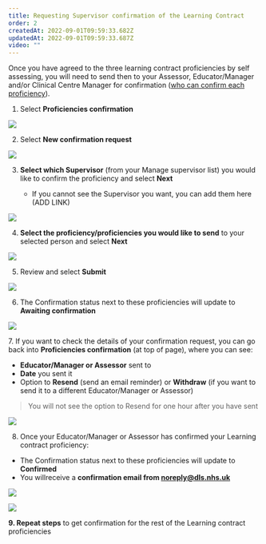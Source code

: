 ```yaml
---
title: Requesting Supervisor confirmation of the Learning Contract​
order: 2
createdAt: 2022-09-01T09:59:33.682Z
updatedAt: 2022-09-01T09:59:33.687Z
video: ""
---
```

Once you have agreed to the three learning contract proficiencies by self assessing, you will need to send then to your Assessor, Educator/Manager and/or Clinical Centre Manager for confirmation ([who can confirm each proficiency](/user-guide/learner/04-learning-contract)). ​

1. Select **Proficiencies confirmation​**

![](/img/l_learning-contract_6_n.png)

2. Select **New confirmation request​**

![](/img/l_self-assess-proficiencies_4.png)

3. **Select which Supervisor** (from your Manage supervisor list) you would like to confirm the proficiency and select **Next​** 

   * I﻿f you cannot see the Supervisor you want, you can add them here (ADD LINK)

![](/img/l_learning-contract_7_n.png)

4. **Select the proficiency/proficiencies you would like to send** to your selected person and select **Next​**

![](/img/l_learning-contract_8_n.png)

5. Review and select **Submit​**

![](/img/l_learning-contract_9.png)

6. The Confirmation status next to these proficiencies will update to **Awaiting confirmation**

![](/img/l_learning-contract_10.png)

7﻿.  If you want to check the details of your confirmation request, you can go back into **Proficiencies confirmation** (at top of page), where you can see:

* **Educator/Manager or Assessor** sent to
* **Date** you sent it
* Option to **Resend** (send an email reminder) or **Withdraw** (if you want to send it to a different Educator/Manager or Assessor)

> You will not see the option to Resend for one hour after you have sent

![](/img/l_learning-contract_11.png)

8. Once your Educator/Manager or Assessor has confirmed your Learning contract proficiency:

* The Confirmation status next to these proficiencies will update to **Confirmed**
* You willreceive a **confirmation email from noreply@dls.nhs.uk**

![](/img/learning-contract_6.png)

![](/img/l_learning-contract_12.png)

**9. Repeat steps** to get confirmation for the rest of the Learning contract proficiencies​